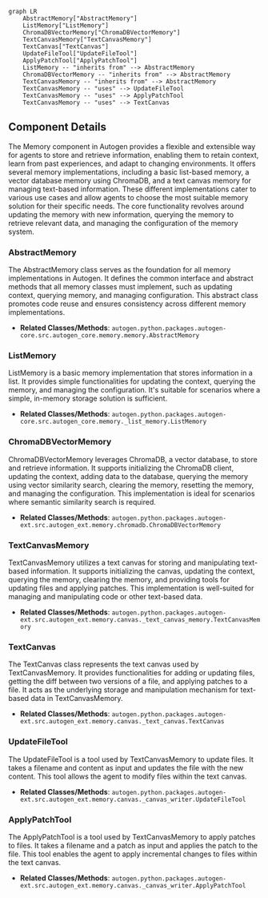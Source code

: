 ```mermaid
graph LR
    AbstractMemory["AbstractMemory"]
    ListMemory["ListMemory"]
    ChromaDBVectorMemory["ChromaDBVectorMemory"]
    TextCanvasMemory["TextCanvasMemory"]
    TextCanvas["TextCanvas"]
    UpdateFileTool["UpdateFileTool"]
    ApplyPatchTool["ApplyPatchTool"]
    ListMemory -- "inherits from" --> AbstractMemory
    ChromaDBVectorMemory -- "inherits from" --> AbstractMemory
    TextCanvasMemory -- "inherits from" --> AbstractMemory
    TextCanvasMemory -- "uses" --> UpdateFileTool
    TextCanvasMemory -- "uses" --> ApplyPatchTool
    TextCanvasMemory -- "uses" --> TextCanvas
```

## Component Details

The Memory component in Autogen provides a flexible and extensible way for agents to store and retrieve information, enabling them to retain context, learn from past experiences, and adapt to changing environments. It offers several memory implementations, including a basic list-based memory, a vector database memory using ChromaDB, and a text canvas memory for managing text-based information. These different implementations cater to various use cases and allow agents to choose the most suitable memory solution for their specific needs. The core functionality revolves around updating the memory with new information, querying the memory to retrieve relevant data, and managing the configuration of the memory system.

### AbstractMemory
The AbstractMemory class serves as the foundation for all memory implementations in Autogen. It defines the common interface and abstract methods that all memory classes must implement, such as updating context, querying memory, and managing configuration. This abstract class promotes code reuse and ensures consistency across different memory implementations.
- **Related Classes/Methods**: `autogen.python.packages.autogen-core.src.autogen_core.memory.memory.AbstractMemory`

### ListMemory
ListMemory is a basic memory implementation that stores information in a list. It provides simple functionalities for updating the context, querying the memory, and managing the configuration. It's suitable for scenarios where a simple, in-memory storage solution is sufficient.
- **Related Classes/Methods**: `autogen.python.packages.autogen-core.src.autogen_core.memory._list_memory.ListMemory`

### ChromaDBVectorMemory
ChromaDBVectorMemory leverages ChromaDB, a vector database, to store and retrieve information. It supports initializing the ChromaDB client, updating the context, adding data to the database, querying the memory using vector similarity search, clearing the memory, resetting the memory, and managing the configuration. This implementation is ideal for scenarios where semantic similarity search is required.
- **Related Classes/Methods**: `autogen.python.packages.autogen-ext.src.autogen_ext.memory.chromadb.ChromaDBVectorMemory`

### TextCanvasMemory
TextCanvasMemory utilizes a text canvas for storing and manipulating text-based information. It supports initializing the canvas, updating the context, querying the memory, clearing the memory, and providing tools for updating files and applying patches. This implementation is well-suited for managing and manipulating code or other text-based data.
- **Related Classes/Methods**: `autogen.python.packages.autogen-ext.src.autogen_ext.memory.canvas._text_canvas_memory.TextCanvasMemory`

### TextCanvas
The TextCanvas class represents the text canvas used by TextCanvasMemory. It provides functionalities for adding or updating files, getting the diff between two versions of a file, and applying patches to a file. It acts as the underlying storage and manipulation mechanism for text-based data in TextCanvasMemory.
- **Related Classes/Methods**: `autogen.python.packages.autogen-ext.src.autogen_ext.memory.canvas._text_canvas.TextCanvas`

### UpdateFileTool
The UpdateFileTool is a tool used by TextCanvasMemory to update files. It takes a filename and content as input and updates the file with the new content. This tool allows the agent to modify files within the text canvas.
- **Related Classes/Methods**: `autogen.python.packages.autogen-ext.src.autogen_ext.memory.canvas._canvas_writer.UpdateFileTool`

### ApplyPatchTool
The ApplyPatchTool is a tool used by TextCanvasMemory to apply patches to files. It takes a filename and a patch as input and applies the patch to the file. This tool enables the agent to apply incremental changes to files within the text canvas.
- **Related Classes/Methods**: `autogen.python.packages.autogen-ext.src.autogen_ext.memory.canvas._canvas_writer.ApplyPatchTool`

